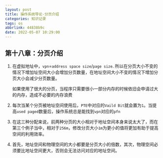 ```yaml
---
layout: post
title: 操作系统导论-分页介绍
categories: 知识记录
tags: os
abbrlink: 44838b9c
date: 2022-05-07 10:29:00
---
```


## 第十八章：分页介绍

1. 在虚拟地址中，`vpn`=`address space size`/`page size`. 所以在分页大小不变的情况下增加址空间大小会增加分页数量，在地址空间大小不变的情况下增加分页大小会减少分页数量。

    如果使用了很大的分页，当程序只需要很小一部分内存的时候依旧会申请过大的内存，造成不必要的内存浪费

2. 每次当某个分页被地址空间使用后，`PTE`中对应的`Vaild Bit`就会置为`1`。当提高`used paged`数量后，操作系统总是能找到`vpn`对应的`pfn`

3. 在这三种分配来说，前两种分页的大小相对于地址空间本身来说太大了，而在第三个例子当中，相对于`256m`，修改分页大小`1m`为更小的值将更加有助于提高空间的利用效率。

4. 首先，地址空间和物理空间的大小都要是分页大小的倍数，其次，物理空间必须要比地址空间更大，否则会无法访问对应的地址空间。
